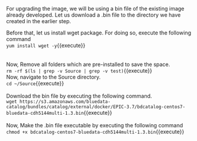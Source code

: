 For upgrading the image, we will be using a bin file of the existing image already developed. Let us download a .bin file to the directory we have created in the earlier step. 
<br>

Before that, let us install wget package. For doing so, execute the following command
<br>
`yum install wget -y`{{execute}}<br>
<br>
<br>Now, Remove all folders which are pre-installed to save the space.
<br>`rm -rf $(ls | grep -v Source | grep -v test)`{{execute}}
<br>
Now, navigate to the Source directory.
<br>
`cd ~/Source`{{execute}}
<br>
<br>
Download the bin file by executing the following command.
<br>
`wget https://s3.amazonaws.com/bluedata-catalog/bundles/catalog/external/docker/EPIC-3.7/bdcatalog-centos7-bluedata-cdh5144multi-1.3.bin`{{execute}}
<br><br>
Now, Make the .bin file executable by executing the following command<br>
`chmod +x bdcatalog-centos7-bluedata-cdh5144multi-1.3.bin`{{execute}}

